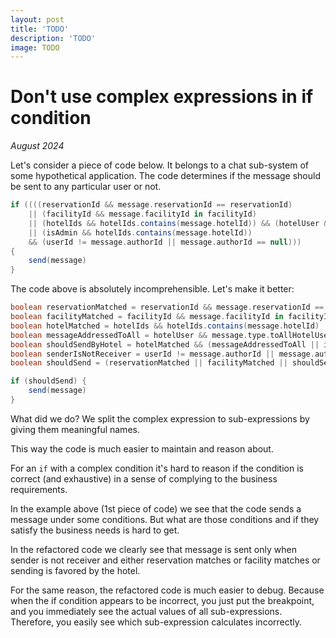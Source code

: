 ```yaml
---
layout: post
title: 'TODO'
description: 'TODO'
image: TODO
---
```


# Don't use complex expressions in if condition

_August 2024_
     
Let's consider a piece of code below. It belongs to a chat sub-system of some hypothetical application. The code determines if the message should be sent to any particular user or not. 

```groovy
if ((((reservationId && message.reservationId == reservationId)
    || (facilityId && message.facilityId in facilityId)
    || (hotelIds && hotelIds.contains(message.hotelId)) && (hotelUser && message.type.toAllHotelUsers || reservationId && message.type.toAllReservations))
    || (isAdmin && hotelIds.contains(message.hotelId))
    && (userId != message.authorId || message.authorId == null))) 
{
    send(message)
}
```
              
The code above is absolutely incomprehensible. Let's make it better: 

```groovy
boolean reservationMatched = reservationId && message.reservationId == reservationId
boolean facilityMatched = facilityId && message.facilityId in facilityId
boolean hotelMatched = hotelIds && hotelIds.contains(message.hotelId)
boolean messageAddressedToAll = hotelUser && message.type.toAllHotelUsers || reservationId && message.type.toAllReservations
boolean shouldSendByHotel = hotelMatched && (messageAddressedToAll || isAdmin)
boolean senderIsNotReceiver = userId != message.authorId || message.authorId == null
boolean shouldSend = (reservationMatched || facilityMatched || shouldSendByHotel) && senderIsNotReceiver

if (shouldSend) {
    send(message)
}
```

What did we do? We split the complex expression to sub-expressions by giving them meaningful names.

This way the code is much easier to maintain and reason about. 

For an `if` with a complex condition it's hard to reason if the condition is correct (and exhaustive) in a sense of complying to the business requirements. 

In the example above (1st piece of code) we see that the code sends a message under some conditions. But what are those conditions and if they satisfy the business needs is hard to get. 

In the refactored code we clearly see that message is sent only when sender is not receiver and either reservation matches or facility matches or sending is favored by the hotel.

For the same reason, the refactored code is much easier to debug. Because when the if condition appears to be incorrect, you just put the breakpoint, and you immediately see the actual values of all sub-expressions. Therefore, you easily see which sub-expression calculates incorrectly. 
                                                                                         

